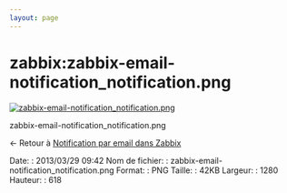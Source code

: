 ```yaml
---
layout: page
---
```


zabbix:zabbix-email-notification\_notification.png
==================================================

[![zabbix-email-notification\_notification.png](..//assets/media/zabbix/zabbix-email-notification_notification.png@cache=&w=900&h=434 "zabbix-email-notification_notification.png")](..//assets/media/zabbix/zabbix-email-notification_notification.png@cache= "Afficher le fichier original")

zabbix-email-notification\_notification.png

← Retour à [Notification par email dans
Zabbix](../../zabbix/zabbix-email-notification.html "zabbix:zabbix-email-notification")

Date:
:   2013/03/29 09:42
Nom de fichier:
:   zabbix-email-notification\_notification.png
Format:
:   PNG
Taille:
:   42KB
Largeur:
:   1280
Hauteur:
:   618

